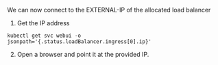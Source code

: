 We can now connect to the EXTERNAL-IP of the allocated load balancer

1. Get the IP address

```execute
kubectl get svc webui -o jsonpath='{.status.loadBalancer.ingress[0].ip}'
```

2. Open a browser and point it at the provided IP.

